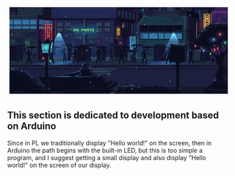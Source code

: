 <img src="header.gif" width="1000" height="200" alt="Иллюстрация" vspace="5" hspace="5">

## This section is dedicated to development based on Arduino

Since in PL we traditionally display "Hello world!" on the screen, then in Arduino the path begins with the built-in LED, but this is too simple a program, and I suggest getting a small display and also display "Hello world!" on the screen of our display.
